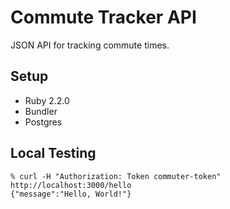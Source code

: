 # Commute Tracker API

JSON API for tracking commute times.

## Setup

* Ruby 2.2.0
* Bundler
* Postgres

## Local Testing

```
% curl -H "Authorization: Token commuter-token" http://localhost:3000/hello
{"message":"Hello, World!"}
```
